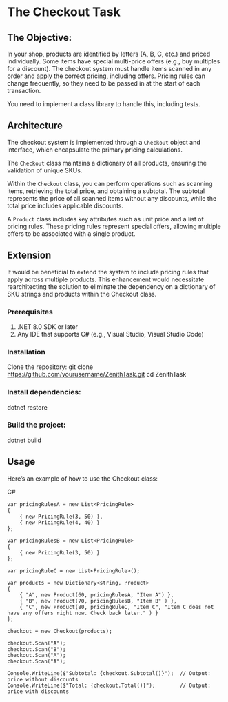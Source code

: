 # The Checkout Task

## The Objective:

In your shop, products are identified by letters (A, B, C, etc.) and priced individually. Some items have special multi-price offers (e.g., buy multiples for a discount). The checkout system must handle items scanned in any order and apply the correct pricing, including offers. Pricing rules can change frequently, so they need to be passed in at the start of each transaction.

You need to implement a class library to handle this, including tests.

## Architecture

The checkout system is implemented through a `Checkout` object and interface, which encapsulate the primary pricing calculations.

The `Checkout` class maintains a dictionary of all products, ensuring the validation of unique SKUs.

Within the `Checkout` class, you can perform operations such as scanning items, retrieving the total price, and obtaining a subtotal. The subtotal represents the price of all scanned items without any discounts, while the total price includes applicable discounts.

A `Product` class includes key attributes such as unit price and a list of pricing rules. These pricing rules represent special offers, allowing multiple offers to be associated with a single product.

## Extension

It would be beneficial to extend the system to include pricing rules that apply across multiple products. This enhancement would necessitate rearchitecting the solution to eliminate the dependency on a dictionary of SKU strings and products within the Checkout class.

### Prerequisites
1. .NET 8.0 SDK or later
1. Any IDE that supports C# (e.g., Visual Studio, Visual Studio Code)

### Installation
Clone the repository:
git clone https://github.com/yourusername/ZenithTask.git
cd ZenithTask

### Install dependencies:
dotnet restore

### Build the project:
dotnet build

## Usage
Here’s an example of how to use the Checkout class:

C#

```
var pricingRulesA = new List<PricingRule>
{
    { new PricingRule(3, 50) },
    { new PricingRule(4, 40) }
};

var pricingRulesB = new List<PricingRule>
{
    { new PricingRule(3, 50) }
};

var pricingRuleC = new List<PricingRule>();

var products = new Dictionary<string, Product>
{
    { "A", new Product(60, pricingRulesA, "Item A") },
    { "B", new Product(70, pricingRulesB, "Item B" ) },
    { "C", new Product(80, pricingRuleC, "Item C", "Item C does not have any offers right now. Check back later." ) }
};

checkout = new Checkout(products);

checkout.Scan("A");
checkout.Scan("B");
checkout.Scan("A");
checkout.Scan("A");

Console.WriteLine($"Subtotal: {checkout.Subtotal()}");  // Output: price without discounts
Console.WriteLine($"Total: {checkout.Total()}");        // Output: price with discounts
```
